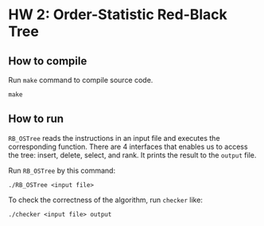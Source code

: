 # HW 2: Order-Statistic Red-Black Tree

## How to compile
Run `make` command to compile source code.
```
make
```

## How to run
`RB_OSTree` reads the instructions in an input file and executes the corresponding function. There are 4 interfaces that enables us to access the tree: insert, delete, select, and rank. It prints the result to the `output` file.

Run `RB_OSTree` by this command:
```
./RB_OSTree <input file>
```

To check the correctness of the algorithm, run `checker` like:
```
./checker <input file> output
```

